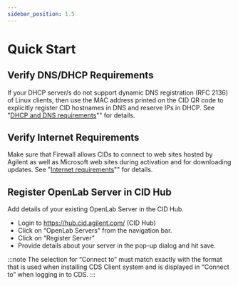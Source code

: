 ```yaml
---
sidebar_position: 1.5
---
```


# Quick Start

## Verify DNS/DHCP Requirements
If your DHCP server/s do not support dynamic DNS registration (RFC 2136) of Linux clients, then use the MAC address printed on the CID QR code to explicitly register CID hostnames in DNS and reserve IPs in DHCP. See "[DHCP and DNS requirements](requirements#dhcp-and-dns-requirements)"" for details.

## Verify Internet Requirements
Make sure that Firewall allows CIDs to connect to web sites hosted by Agilent as well as Microsoft web sites during activation and for downloading updates. See "[Internet requirements](requirements#internet-requirements)"" for details.

## Register OpenLab Server in CID Hub
Add details of your existing OpenLab Server in the CID Hub.
- Login to https://hub.cid.agilent.com/ (CID Hub)
- Click on “OpenLab Servers” from the navigation bar.
- Click on “Register Server”
- Provide details about your server in the pop-up dialog and hit save.

:::note
The selection for “Connect to” must match exactly with the format that is used when installing CDS Client system and is displayed in “Connect to” when logging in to CDS.
:::
